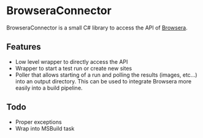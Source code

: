 BrowseraConnector
=================
BrowseraConnector is a small C# library to access the API of [Browsera](http://www.browsera.com). 
## Features
- Low level wrapper to directly access the API
- Wrapper to start a test run or create new sites
- Poller that allows starting of a run and polling the results (images, etc...) into an output directory. This can be used to integrate Browsera more easily into a build pipeline.


## Todo
- Proper exceptions
- Wrap into MSBuild task




